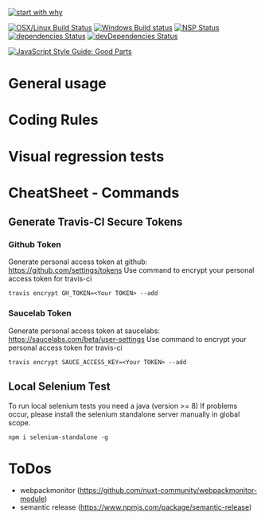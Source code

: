 [![start with why](https://img.shields.io/badge/start%20with-why%3F-brightgreen.svg?style=flat)](http://www.ted.com/talks/simon_sinek_how_great_leaders_inspire_action)

[![OSX/Linux Build Status](https://travis-ci.org/GrabarzUndPartner/gp-vue-boilerplate.svg?branch=master)](https://travis-ci.org/GrabarzUndPartner/gp-vue-boilerplate)
[![Windows Build status](https://ci.appveyor.com/api/projects/status/jdxatqwkaoqbfda1?svg=true)](https://ci.appveyor.com/project/StephanGerbeth/gp-vue-boilerplate)
[![NSP Status](https://nodesecurity.io/orgs/grabarz-and-partner/projects/f3fb80ee-7ded-480a-82af-5f3fcb5dda82/badge)](https://nodesecurity.io/orgs/grabarz-and-partner/projects/f3fb80ee-7ded-480a-82af-5f3fcb5dda82)
[![dependencies Status](https://david-dm.org/GrabarzUndPartner/gp-vue-boilerplate/status.svg)](https://david-dm.org/GrabarzUndPartner/gp-vue-boilerplate)
[![devDependencies Status](https://david-dm.org/GrabarzUndPartner/gp-vue-boilerplate/dev-status.svg)](https://david-dm.org/GrabarzUndPartner/gp-vue-boilerplate?type=dev)

[![JavaScript Style Guide: Good Parts](https://img.shields.io/badge/code%20style-goodparts-brightgreen.svg?style=flat)](https://github.com/dwyl/goodparts "JavaScript The Good Parts")

# General usage

# Coding Rules

# Visual regression tests

# CheatSheet - Commands

## Generate Travis-CI Secure Tokens

### Github Token
Generate personal access token at github: https://github.com/settings/tokens
Use command to encrypt your personal access token for travis-ci
```
travis encrypt GH_TOKEN=<Your TOKEN> --add
```

### Saucelab Token
Generate personal access token at saucelabs: https://saucelabs.com/beta/user-settings
Use command to encrypt your personal access token for travis-ci
```
travis encrypt SAUCE_ACCESS_KEY=<Your TOKEN> --add

```

## Local Selenium Test
To run local selenium tests you need a java (version >= 8)
If problems occur, please install the selenium standalone server manually in global scope.
```
npm i selenium-standalone -g
```

# ToDos
- webpackmonitor (https://github.com/nuxt-community/webpackmonitor-module)
- semantic release (https://www.npmjs.com/package/semantic-release)
